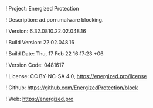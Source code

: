 ! Project: Energized Protection

! Description: ad.porn.malware blocking.

! Version: 6.32.0810.22.02.048.16

! Build Version: 22.02.048.16

! Build Date: Thu, 17 Feb 22 16:17:23 +06

! Version Code: 0481617

! License: CC BY-NC-SA 4.0, https://energized.pro/license

! Github: https://github.com/EnergizedProtection/block

! Web: https://energized.pro
